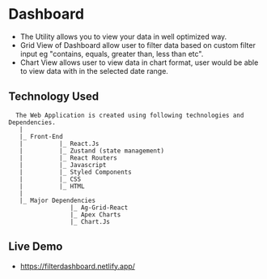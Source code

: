 # Dashboard
- The Utility allows you to view your data in well optimized way.
- Grid View of Dashboard allow user to filter data based on custom filter input eg "contains, equals, greater than, less than etc".
- Chart View allows user to view data in chart format, user would be able to view data with in the selected date range.

## Technology Used
      The Web Application is created using following technologies and Dependencies.
       |
       |_ Front-End 
       |          |_ React.Js
       |          |_ Zustand (state management) 
       |          |_ React Routers
       |          |_ Javascript
       |          |_ Styled Components
       |          |_ CSS 
       |          |_ HTML
       |
       |_ Major Dependencies
                     |_ Ag-Grid-React     
                     |_ Apex Charts
                     |_ Chart.Js


## Live Demo
 - https://filterdashboard.netlify.app/


